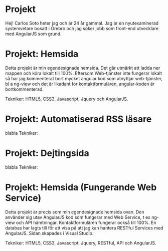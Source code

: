 # Projekt
Hej! Carlos Soto heter jag och är 24 år gammal. Jag är en nyutexaminerad systemvetare bosatt i Örebro och jag söker jobb som front-end utvecklare med AngularJS som grund.

# Projekt: Hemsida
Detta projekt är min egendesignade hemsida. Det går utmärkt att ladda ner mappen och köra lokalt till 100%. Eftersom Web-tjänster inte fungerar lokalt så har jag kommenterat bort mycket angular kod som utnyttjar web-tjänster, bl a ng-view och det är likadant för kontaktformulären, angular-koden är bortkommenterad.

Tekniker: HTML5, CSS3, Javascript, Jquery och AngularJS.


# Projekt: Automatiserad RSS läsare
blabla
Tekniker:

# Projekt: Dejtingsida
blabla
Tekniker:


# Projekt: Hemsida (Fungerande Web Service)
Detta projekt är precis som min egendesignade hemsida ovan. Den använder sig utav AngularJS kod som fungerar med Web Service, t ex ng-view och API hämtningar. Kontaktformulären fungerar också till 100%. En databas har lagts till för att visa på att jag kan hantera RESTful Services med AngularJS. Sidan skapades i Visual Studio. 

Tekniker: HTML5, CSS3, Javascript, Jquery, RESTful, API och AngularJS.

